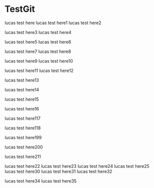 # TestGit
lucas test here
lucas test here1
lucas test here2

lucas test here3
lucas test here4

lucas test here5
lucas test here6

lucas test here7
lucas test here8

lucas test here9
lucas test here10


lucas test here11
lucas test here12


lucas test here13

lucas test here14

lucas test here15

lucas test here16

lucas test here117

lucas test here118

lucas test here199

lucas test here200

lucas test here211


lucas test here22
lucas test here23
lucas test here24
lucas test here25
lucas test here30
lucas test here31
lucas test here32

lucas test here34
lucas test here35

